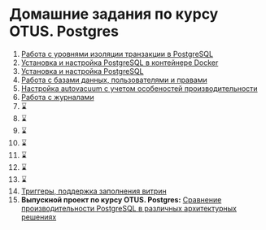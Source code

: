 # Домашние задания по курсу OTUS. Postgres

1. [Работа с уровнями изоляции транзакции в PostgreSQL](01.Isolation_levels.md)
2. [Установка и настройка PostgreSQL в контейнере Docker](02.Postgres_install/02.Postgres_install.md)
3. [Установка и настройка PostgreSQL](03.Postgres_install_2/03.Postgres_install_2.md)
4. [Работа с базами данных, пользователями и правами](04.DB_users_permissions/04.DB_users_permissions.md)
5. [Настройка autovacuum с учетом особеностей производительности](05.Vacuum/05.Vacuum.md)
6. [Работа с журналами](06.Logging/06.Logging.md)
7. ⌛
8. ⌛
9. ⌛
10. ⌛
11. ⌛
12. ⌛
13. ⌛
14. [Триггеры, поддержка заполнения витрин](14.Triggers_and_marts/14.Triggers_and_marts.md)
15. **Выпускной проект по курсу OTUS. Postgres:** [Сравнение производительности PostgreSQL в различных архитектурных решениях](15.Project/README.md)
